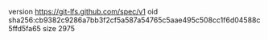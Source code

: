 version https://git-lfs.github.com/spec/v1
oid sha256:cb9382c9286a7bb3f2cf5a587a54765c5aae495c508cc1f6d04588c5ffd5fa65
size 2975

